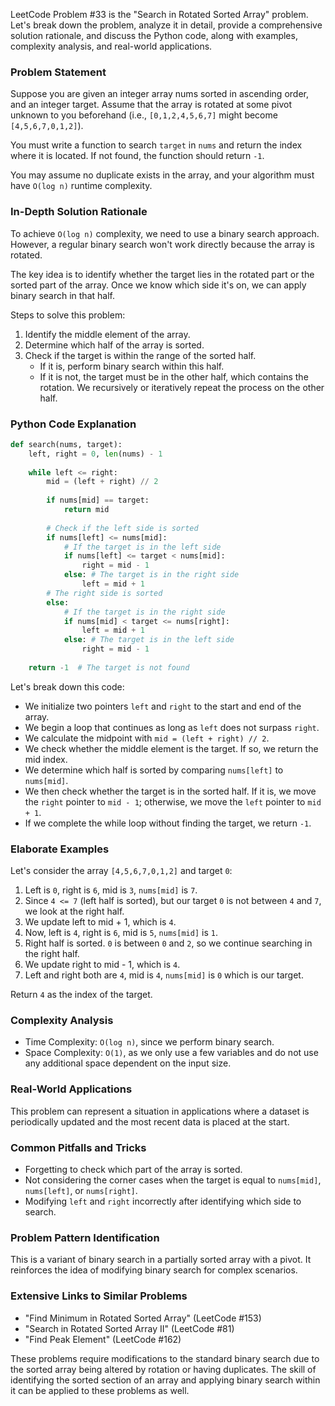 LeetCode Problem #33 is the "Search in Rotated Sorted Array" problem. Let's break down the problem, analyze it in detail, provide a comprehensive solution rationale, and discuss the Python code, along with examples, complexity analysis, and real-world applications.

### Problem Statement

Suppose you are given an integer array nums sorted in ascending order, and an integer target. Assume that the array is rotated at some pivot unknown to you beforehand (i.e., `[0,1,2,4,5,6,7]` might become `[4,5,6,7,0,1,2]`).

You must write a function to search `target` in `nums` and return the index where it is located. If not found, the function should return `-1`.

You may assume no duplicate exists in the array, and your algorithm must have `O(log n)` runtime complexity.

### In-Depth Solution Rationale

To achieve `O(log n)` complexity, we need to use a binary search approach. However, a regular binary search won't work directly because the array is rotated. 

The key idea is to identify whether the target lies in the rotated part or the sorted part of the array. Once we know which side it's on, we can apply binary search in that half.

Steps to solve this problem:

1. Identify the middle element of the array.
2. Determine which half of the array is sorted.
3. Check if the target is within the range of the sorted half.
   - If it is, perform binary search within this half.
   - If it is not, the target must be in the other half, which contains the rotation. We recursively or iteratively repeat the process on the other half.

### Python Code Explanation

```python
def search(nums, target):
    left, right = 0, len(nums) - 1
    
    while left <= right:
        mid = (left + right) // 2
        
        if nums[mid] == target:
            return mid
        
        # Check if the left side is sorted
        if nums[left] <= nums[mid]:
            # If the target is in the left side
            if nums[left] <= target < nums[mid]:
                right = mid - 1
            else: # The target is in the right side
                left = mid + 1
        # The right side is sorted
        else:
            # If the target is in the right side
            if nums[mid] < target <= nums[right]:
                left = mid + 1
            else: # The target is in the left side
                right = mid - 1
    
    return -1  # The target is not found
```

Let's break down this code:

- We initialize two pointers `left` and `right` to the start and end of the array.
- We begin a loop that continues as long as `left` does not surpass `right`.
- We calculate the midpoint with `mid = (left + right) // 2`.
- We check whether the middle element is the target. If so, we return the mid index.
- We determine which half is sorted by comparing `nums[left]` to `nums[mid]`.
- We then check whether the target is in the sorted half. If it is, we move the `right` pointer to `mid - 1`; otherwise, we move the `left` pointer to `mid + 1`.
- If we complete the while loop without finding the target, we return `-1`.

### Elaborate Examples

Let's consider the array `[4,5,6,7,0,1,2]` and target `0`:

1. Left is `0`, right is `6`, mid is `3`, `nums[mid]` is `7`.
2. Since `4 <= 7` (left half is sorted), but our target `0` is not between `4` and `7`, we look at the right half.
3. We update left to mid + 1, which is `4`.
4. Now, left is `4`, right is `6`, mid is `5`, `nums[mid]` is `1`.
5. Right half is sorted. `0` is between `0` and `2`, so we continue searching in the right half.
6. We update right to mid - 1, which is `4`.
7. Left and right both are `4`, mid is `4`, `nums[mid]` is `0` which is our target.

Return `4` as the index of the target.

### Complexity Analysis

- Time Complexity: `O(log n)`, since we perform binary search.
- Space Complexity: `O(1)`, as we only use a few variables and do not use any additional space dependent on the input size.

### Real-World Applications

This problem can represent a situation in applications where a dataset is periodically updated and the most recent data is placed at the start.

### Common Pitfalls and Tricks

- Forgetting to check which part of the array is sorted.
- Not considering the corner cases when the target is equal to `nums[mid]`, `nums[left]`, or `nums[right]`.
- Modifying `left` and `right` incorrectly after identifying which side to search.

### Problem Pattern Identification

This is a variant of binary search in a partially sorted array with a pivot. It reinforces the idea of modifying binary search for complex scenarios.

### Extensive Links to Similar Problems

- "Find Minimum in Rotated Sorted Array" (LeetCode #153)
- "Search in Rotated Sorted Array II" (LeetCode #81)
- "Find Peak Element" (LeetCode #162)

These problems require modifications to the standard binary search due to the sorted array being altered by rotation or having duplicates. The skill of identifying the sorted section of an array and applying binary search within it can be applied to these problems as well.